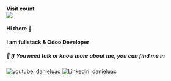<h4> 
  Visit count<br>
  <img src="https://profile-counter.glitch.me/AlienDev66/count.svg" />
</h1>

#### Hi there 👋

**I am fullstack & Odoo Developer**
##### 💬 If You need talk or know more about me, you can find me in
[![youtube: danieluac](https://img.shields.io/badge/-danieluac-red?style=flat-square&logo=youtube&logoColor=white&link=https://www.youtube.com/channel/UCZ1l98TPmhZr8r2cx18CCVQ?view_as=subscriber/)](https://www.youtube.com/channel/UCZ1l98TPmhZr8r2cx18CCVQ?view_as=subscriber/)
[![Linkedin: danieluac](https://img.shields.io/badge/-danieluac-blue?style=flat-square&logo=Linkedin&logoColor=white&link=https://www.linkedin.com/in/danieluac/)](https://www.linkedin.com/in/danieluac/)

